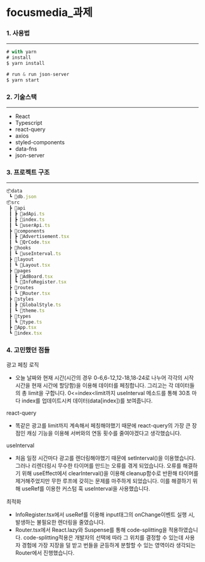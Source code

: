 # focusmedia_과제

### 1. 사용법
--------


```jsx
# with yarn
# install
$ yarn install

# run & run json-server
$ yarn start
```

### 2. 기술스택
--------
- React
- Typescript
- react-query
- axios
- styled-components
- data-fns
- json-server

### 3. 프로젝트 구조
----
```jsx
📦data
 ┗ 📜db.json
📦src
 ┣ 📂api
 ┃ ┣ 📜adApi.ts
 ┃ ┣ 📜index.ts
 ┃ ┗ 📜userApi.ts
 ┣ 📂components
 ┃ ┣ 📜Advertisement.tsx
 ┃ ┗ 📜QrCode.tsx
 ┣ 📂hooks
 ┃ ┗ 📜useInterval.ts
 ┣ 📂layout
 ┃ ┗ 📜Layout.tsx
 ┣ 📂pages
 ┃ ┣ 📜AdBoard.tsx
 ┃ ┗ 📜InfoRegister.tsx
 ┣ 📂routes
 ┃ ┗ 📜Router.tsx
 ┣ 📂styles
 ┃ ┣ 📜GlobalStyle.ts
 ┃ ┗ 📜theme.ts
 ┣ 📂types
 ┃ ┗ 📜type.ts
 ┣ 📜App.tsx
 ┗ 📜index.tsx
```


### 4. 고민했던 점들

광고 페칭 로직
- 오늘 날짜와 현재 시간(시간의 경우 0-6,6-12,12-18,18-24로 나누어 각각의 시작 시간을 현재 시간에 할당함)을 이용해 데이터를 페칭합니다. 그리고는 각 데이터들의 총 limit을 구합니다. 0<=index<limit까지 useInterval 메소드를 통해 30초 마다 index를 업데이트시켜 데이터(data[index])를 보여줍니다. 

react-query
- 똑같은 광고를 limit까지 계속해서 페칭해야했기 때문에 react-query의 가장 큰 장점인 캐싱 기능을 이용해 서버와의 연동 횟수를 줄여야겠다고 생각했습니다. 

useInterval
- 처음 일정 시간마다 광고를 렌더링해야했기 때문에 setInterval()을 이용했습니다. 그러나 리렌더링시 무수한 타이머를 만드는 오류를 겪게 되었습니다. 오류를 해결하기 위해 useEffect에서 clearInterval()을 이용해 cleanup함수로 반환해 타이머를 제거해주었지만 무한 루프에 갖히는 문제를 마주하게 되었습니다. 이를 해결하기 위해 useRef를 이용한 커스텀 훅 useInterval을 사용했습니다. 

최적화
 -  InfoRegister.tsx에서 useRef를 이용해 input태그의 onChange이벤트 실행 시, 발생하는 불필요한 렌더링을 줄였습니다.
 -  Router.tsx에서 React.lazy와 Suspense를 통해 code-splitting을 적용하였습니다. code-splitting적용은 개발자의 선택에 따라 그 위치를 결정할 수 있는데 사용자 경험에 가장 지장을 덜 받고 번들을 균등하게 분할할 수 있는 영역이라 생각되는 Router에서 진행했습니다.  
 
